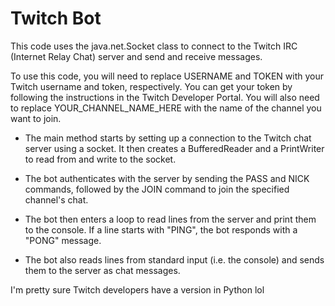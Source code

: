 # Twitch Bot

This code uses the java.net.Socket class to connect to the Twitch IRC (Internet Relay Chat) server and send and receive messages.

To use this code, you will need to replace USERNAME and TOKEN with your Twitch username and token, respectively. You can get your token by following the instructions in the Twitch Developer Portal. You will also need to replace YOUR_CHANNEL_NAME_HERE with the name of the channel you want to join.

 - The main method starts by setting up a connection to the Twitch chat server using a socket. It then creates a BufferedReader and a PrintWriter to read from and write to the socket.

 - The bot authenticates with the server by sending the PASS and NICK commands, followed by the JOIN command to join the specified channel's chat.

 - The bot then enters a loop to read lines from the server and print them to the console. If a line starts with "PING", the bot responds with a "PONG" message.

 - The bot also reads lines from standard input (i.e. the console) and sends them to the server as chat messages.

I'm pretty sure Twitch developers have a version in Python lol

